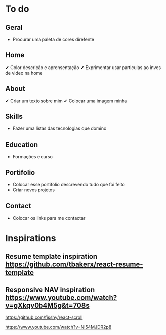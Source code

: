 # To do

## Geral
  * Procurar uma paleta de cores direfente

## Home
  ✔ Color descrição e aprensentação
  ✔ Exprimentar usar particulas ao inves de video na home

## About
  ✔ Criar um texto sobre mim
  ✔ Colocar uma imagem minha

## Skills
  * Fazer uma listas das tecnologias que domino

## Education
  * Formações e curso

## Portifolio
  * Colocar esse portifolio descrevendo tudo que foi feito
  * Criar novos projetos

## Contact
  * Colocar os links para me contactar

# Inspirations

## Resume template inspiration https://github.com/tbakerx/react-resume-template
## Responsive NAV inspiration https://www.youtube.com/watch?v=gXkqy0b4M5g&t=708s


https://github.com/fisshy/react-scroll

https://www.youtube.com/watch?v=Nl54MJDR2p8
